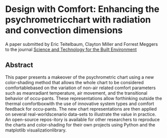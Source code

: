 # Design with Comfort:  Enhancing the psychrometricchart with radiation and convection dimensions

A paper submitted by Eric Teitelbaum, Clayton Miller and Forrest Meggers to the journal [Science and Technology for the Built Environment](https://www.ashrae.org/technical-resources/science-and-technology-for-the-built-environment)

## Abstract

This paper presents a makeover of the psychrometric chart using a new color-shading  method  that  allows  the  whole  chart  to  be  considered  comfortablebased on the variation of non-air related comfort parameters such as meanradiant temperature,  air movement,  and the transitional behavior of occu-pants.  These representations allow forthinking outside the thermal comfortboxwith the use of innovative system types and comfort feedback for occu-pants.  The new chart representations are then applied on several real-worldscenario data-sets to illustrate the value in practice.  An open-source repos-itory  is  available  for  other  researchers  to  reproduce  the  charts  and  color-shading for their own projects using Python and the matplotlib visualizationlibrary.



